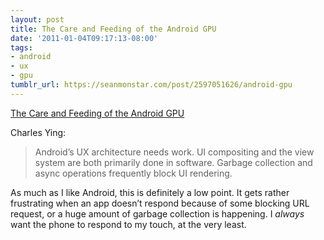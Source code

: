 ```yaml
---
layout: post
title: The Care and Feeding of the Android GPU
date: '2011-01-04T09:17:13-08:00'
tags:
- android
- ux
- gpu
tumblr_url: https://seanmonstar.com/post/2597051626/android-gpu
---
```

[The Care and Feeding of the Android GPU](http://www.satine.org/archives/2011/01/01/the-care-and-feeding-of-the-android-gpu/)  

Charles Ying:

> Android’s UX architecture needs work. UI compositing and the view system are both primarily done in software. Garbage collection and async operations frequently block UI rendering.

As much as I like Android, this is definitely a low point. It gets rather frustrating when an app doesn’t respond because of some blocking URL request, or a huge amount of garbage collection is happening. I _always_ want the phone to respond to my touch, at the very least.

